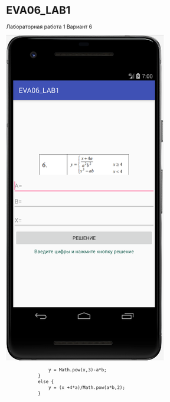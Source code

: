 # EVA06_LAB1

Лабораторная работа 1 Вариант 6

![Screenshot](Screenshot.png)

```if (x<4){
                y = Math.pow(x,3)-a*b;
            }
            else {
                y = (x +4*a)/Math.pow(a*b,2);
            }
